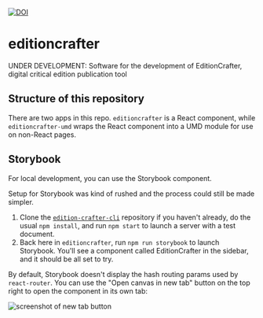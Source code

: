 [![DOI](https://zenodo.org/badge/574677398.svg)](https://zenodo.org/badge/latestdoi/574677398)

# editioncrafter
UNDER DEVELOPMENT: Software for the development of EditionCrafter, digital critical edition publication tool

## Structure of this repository

There are two apps in this repo. `editioncrafter` is a React component, while `editioncrafter-umd` wraps the React component into a UMD module for use on non-React pages.

## Storybook

For local development, you can use the Storybook component.

Setup for Storybook was kind of rushed and the process could still be made simpler.

1. Clone the [`edition-crafter-cli`](https://github.com/cu-mkp/editioncrafter-cli) repository if you haven't already, do the usual `npm install`, and run `npm start` to launch a server with a test document.
2. Back here in `editioncrafter`, run `npm run storybook` to launch Storybook. You'll see a component called EditionCrafter in the sidebar, and it should be all set to try.

By default, Storybook doesn't display the hash routing params used by `react-router`. You can use the "Open canvas in new tab" button on the top right to open the component in its own tab:

![screenshot of new tab button](newtab.png)
